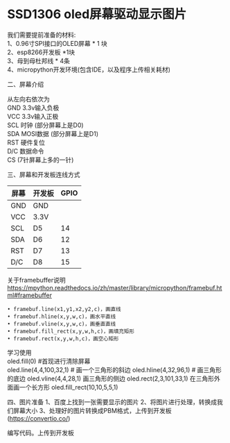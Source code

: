# SSD1306 oled屏幕驱动显示图片
我们需要提前准备的材料:  
1、0.96寸SPI接口的OLED屏幕 * 1 块  
2、esp8266开发板 *1块  
3、母到母杜邦线 * 4条  
4、micropython开发环境(包含IDE，以及程序上传相关耗材)  

二、屏幕介绍 

从左向右依次为  
GND  3.3v输入负极  
VCC   3.3v输入正极  
SCL   时钟  (部分屏幕上是D0)  
SDA  MOSI数据    (部分屏幕上是D1)  
RST  硬件复位  
D/C  数据命令  
CS  (7针屏幕上多的一针)


三、屏幕和开发板连线方式 
 
屏幕| 开发板|GPIO
--| -- | --
GND| GND|
VCC|3.3V|
SCL	|D5	|14
SDA	|D6	|12
RST	|D7	|13
D/C	|D8	|15

关于framebuffer说明
https://mpython.readthedocs.io/zh/master/library/micropython/framebuf.html#framebuffer

	• framebuf.line(x1,y1,x2,y2,c)，画直线
	• framebuf.hline(x,y,w,c)，画水平直线
	• framebuf.vline(x,y,w,c)，画垂直直线
	• framebuf.fill_rect(x,y,w,h,c)，画填充矩形
	• framebuf.rect(x,y,w,h,c)，画空心矩形

学习使用  
oled.fill(0)  #首现进行清除屏幕  
oled.line(4,4,100,32,1)   # 画一个三角形的斜边
oled.hline(4,32,96,1)   # 画三角形的底边
oled.vline(4,4,28,1)  画三角形的侧边
oled.rect(2,3,101,33,1)  在三角形外面画一个长方形
oled.fill_rect(10,10,5,5,1)


四、图片准备
1、百度上找到一张需要显示的图片
2、将图片进行处理，转换成我们屏幕大小
3、处理好的图片转换成PBM格式，上传到开发板(https://convertio.co/)

编写代码。上传到开发板


    


